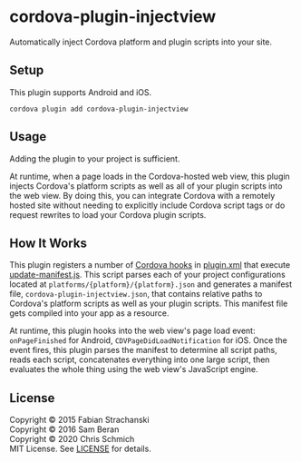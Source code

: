 # cordova-plugin-injectview

Automatically inject Cordova platform and plugin scripts into your site.

## Setup

This plugin supports Android and iOS.

```
cordova plugin add cordova-plugin-injectview
```

## Usage

Adding the plugin to your project is sufficient.

At runtime, when a page loads in the Cordova-hosted web view, this plugin injects
Cordova's platform scripts as well as all of your plugin scripts into the web view.
By doing this, you can integrate Cordova with a remotely hosted site without needing
to explicitly include Cordova script tags or do request rewrites to load your Cordova
plugin scripts.

## How It Works

This plugin registers a number of [Cordova hooks](https://cordova.apache.org/docs/en/latest/guide/appdev/hooks/)
in [plugin.xml](plugin.xml) that execute [update-manifest.js](scripts/update-manifest.js).
This script parses each of your project configurations located at `platforms/{platform}/{platform}.json`
and generates a manifest file, `cordova-plugin-injectview.json`, that contains relative paths to Cordova's
platform scripts as well as your plugin scripts. This manifest file gets compiled into your app as a resource.

At runtime, this plugin hooks into the web view's page load event: `onPageFinished` for Android,
`CDVPageDidLoadNotification` for iOS. Once the event fires, this plugin parses the manifest to determine
all script paths, reads each script, concatenates everything into one large script, then evaluates the
whole thing using the web view's JavaScript engine.

## License

Copyright &copy; 2015 Fabian Strachanski  \
Copyright &copy; 2016 Sam Beran  \
Copyright &copy; 2020 Chris Schmich  \
MIT License. See [LICENSE](LICENSE) for details.
